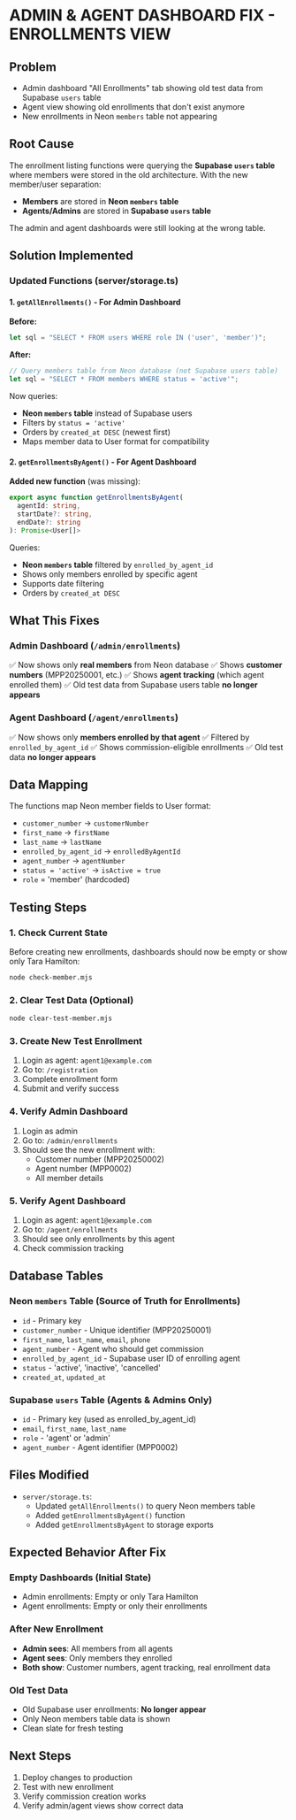 # ADMIN & AGENT DASHBOARD FIX - ENROLLMENTS VIEW

## Problem
- Admin dashboard "All Enrollments" tab showing old test data from Supabase `users` table
- Agent view showing old enrollments that don't exist anymore
- New enrollments in Neon `members` table not appearing

## Root Cause
The enrollment listing functions were querying the **Supabase `users` table** where members were stored in the old architecture. With the new member/user separation:
- **Members** are stored in **Neon `members` table**
- **Agents/Admins** are stored in **Supabase `users` table**

The admin and agent dashboards were still looking at the wrong table.

## Solution Implemented

### Updated Functions (server/storage.ts)

#### 1. `getAllEnrollments()` - For Admin Dashboard
**Before:**
```typescript
let sql = "SELECT * FROM users WHERE role IN ('user', 'member')";
```

**After:**
```typescript
// Query members table from Neon database (not Supabase users table)
let sql = "SELECT * FROM members WHERE status = 'active'";
```

Now queries:
- **Neon `members` table** instead of Supabase users
- Filters by `status = 'active'`
- Orders by `created_at DESC` (newest first)
- Maps member data to User format for compatibility

#### 2. `getEnrollmentsByAgent()` - For Agent Dashboard
**Added new function** (was missing):
```typescript
export async function getEnrollmentsByAgent(
  agentId: string, 
  startDate?: string, 
  endDate?: string
): Promise<User[]>
```

Queries:
- **Neon `members` table** filtered by `enrolled_by_agent_id`
- Shows only members enrolled by specific agent
- Supports date filtering
- Orders by `created_at DESC`

## What This Fixes

### Admin Dashboard (`/admin/enrollments`)
✅ Now shows only **real members** from Neon database
✅ Shows **customer numbers** (MPP20250001, etc.)
✅ Shows **agent tracking** (which agent enrolled them)
✅ Old test data from Supabase users table **no longer appears**

### Agent Dashboard (`/agent/enrollments`)
✅ Now shows only **members enrolled by that agent**
✅ Filtered by `enrolled_by_agent_id`
✅ Shows commission-eligible enrollments
✅ Old test data **no longer appears**

## Data Mapping
The functions map Neon member fields to User format:
- `customer_number` → `customerNumber`
- `first_name` → `firstName`
- `last_name` → `lastName`
- `enrolled_by_agent_id` → `enrolledByAgentId`
- `agent_number` → `agentNumber`
- `status = 'active'` → `isActive = true`
- `role` = 'member' (hardcoded)

## Testing Steps

### 1. Check Current State
Before creating new enrollments, dashboards should now be empty or show only Tara Hamilton:
```bash
node check-member.mjs
```

### 2. Clear Test Data (Optional)
```bash
node clear-test-member.mjs
```

### 3. Create New Test Enrollment
1. Login as agent: `agent1@example.com`
2. Go to: `/registration`
3. Complete enrollment form
4. Submit and verify success

### 4. Verify Admin Dashboard
1. Login as admin
2. Go to: `/admin/enrollments`
3. Should see the new enrollment with:
   - Customer number (MPP20250002)
   - Agent number (MPP0002)
   - All member details

### 5. Verify Agent Dashboard
1. Login as agent: `agent1@example.com`
2. Go to: `/agent/enrollments`
3. Should see only enrollments by this agent
4. Check commission tracking

## Database Tables

### Neon `members` Table (Source of Truth for Enrollments)
- `id` - Primary key
- `customer_number` - Unique identifier (MPP20250001)
- `first_name`, `last_name`, `email`, `phone`
- `agent_number` - Agent who should get commission
- `enrolled_by_agent_id` - Supabase user ID of enrolling agent
- `status` - 'active', 'inactive', 'cancelled'
- `created_at`, `updated_at`

### Supabase `users` Table (Agents & Admins Only)
- `id` - Primary key (used as enrolled_by_agent_id)
- `email`, `first_name`, `last_name`
- `role` - 'agent' or 'admin'
- `agent_number` - Agent identifier (MPP0002)

## Files Modified
- `server/storage.ts`:
  - Updated `getAllEnrollments()` to query Neon members table
  - Added `getEnrollmentsByAgent()` function
  - Added `getEnrollmentsByAgent` to storage exports

## Expected Behavior After Fix

### Empty Dashboards (Initial State)
- Admin enrollments: Empty or only Tara Hamilton
- Agent enrollments: Empty or only their enrollments

### After New Enrollment
- **Admin sees**: All members from all agents
- **Agent sees**: Only members they enrolled
- **Both show**: Customer numbers, agent tracking, real enrollment data

### Old Test Data
- Old Supabase user enrollments: **No longer appear**
- Only Neon members table data is shown
- Clean slate for fresh testing

## Next Steps
1. Deploy changes to production
2. Test with new enrollment
3. Verify commission creation works
4. Verify admin/agent views show correct data
